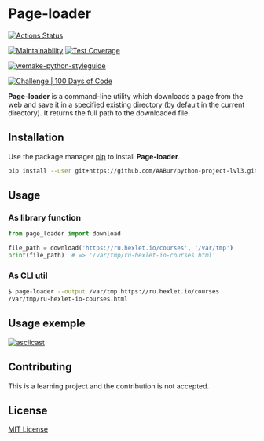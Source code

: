
# Page-loader

[![Actions Status](https://github.com/AABur/python-project-lvl3/workflows/hexlet-check/badge.svg)](https://github.com/AABur/python-project-lvl3/actions)

[![Maintainability](https://api.codeclimate.com/v1/badges/a1d0267ab625db11610f/maintainability)](https://codeclimate.com/github/AABur/python-project-lvl3/maintainability)
[![Test Coverage](https://api.codeclimate.com/v1/badges/a1d0267ab625db11610f/test_coverage)](https://codeclimate.com/github/AABur/python-project-lvl3/test_coverage)

[![wemake-python-styleguide](https://img.shields.io/badge/style-wemake-000000.svg)](https://github.com/wemake-services/wemake-python-styleguide)

[![Challenge | 100 Days of Code](https://img.shields.io/static/v1?label=Challenge&labelColor=384357&message=100%20Days%20of%20Code&color=00b4ee&style=for-the-badge&link=https://www.100daysofcode.com)](https://www.100daysofcode.com)

**Page-loader** is a command-line utility which downloads a page from the web and save it in a specified existing directory (by default in the current directory). It returns the full path to the downloaded file.

## Installation

Use the package manager [pip](https://pip.pypa.io/en/stable/) to install **Page-loader**.

```bash
pip install --user git+https://github.com/AABur/python-project-lvl3.git
```

## Usage

### As library function

```python
from page_loader import download

file_path = download('https://ru.hexlet.io/courses', '/var/tmp')
print(file_path)  # => '/var/tmp/ru-hexlet-io-courses.html'
```

### As CLI util

```bash
$ page-loader --output /var/tmp https://ru.hexlet.io/courses
/var/tmp/ru-hexlet-io-courses.html
```

## Usage exemple

[![asciicast](https://asciinema.org/a/Fl0mOTIghmgc3DzwD6bsex4fX.svg)](https://asciinema.org/a/Fl0mOTIghmgc3DzwD6bsex4fX?autoplay=1&speed=2&preload=1&size=medium)

## Contributing

This is a learning project and the contribution is not accepted.

## License

[MIT License](https://github.com/AABur/python-project-lvl2/blob/master/LICENSE)
